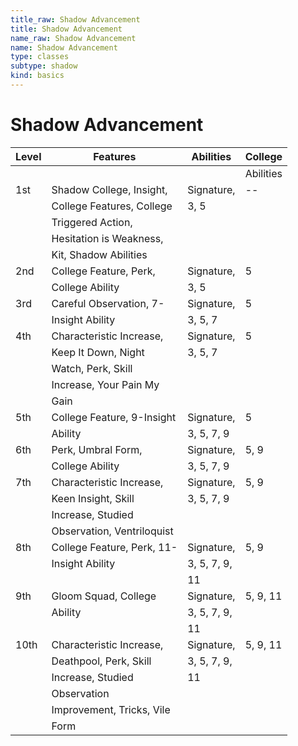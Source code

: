 ```yaml
---
title_raw: Shadow Advancement
title: Shadow Advancement
name_raw: Shadow Advancement
name: Shadow Advancement
type: classes
subtype: shadow
kind: basics
---
```


# Shadow Advancement

| Level | Features                   | Abilities   | College   |
| ----- | -------------------------- | ----------- | --------- |
|       |                            |             | Abilities |
| 1st   | Shadow College, Insight,   | Signature,  | --        |
|       | College Features, College  | 3, 5        |           |
|       | Triggered Action,          |             |           |
|       | Hesitation is Weakness,    |             |           |
|       | Kit, Shadow Abilities      |             |           |
| 2nd   | College Feature, Perk,     | Signature,  | 5         |
|       | College Ability            | 3, 5        |           |
| 3rd   | Careful Observation, 7-    | Signature,  | 5         |
|       | Insight Ability            | 3, 5, 7     |           |
| 4th   | Characteristic Increase,   | Signature,  | 5         |
|       | Keep It Down, Night        | 3, 5, 7     |           |
|       | Watch, Perk, Skill         |             |           |
|       | Increase, Your Pain My     |             |           |
|       | Gain                       |             |           |
| 5th   | College Feature, 9-Insight | Signature,  | 5         |
|       | Ability                    | 3, 5, 7, 9  |           |
| 6th   | Perk, Umbral Form,         | Signature,  | 5, 9      |
|       | College Ability            | 3, 5, 7, 9  |           |
| 7th   | Characteristic Increase,   | Signature,  | 5, 9      |
|       | Keen Insight, Skill        | 3, 5, 7, 9  |           |
|       | Increase, Studied          |             |           |
|       | Observation, Ventriloquist |             |           |
| 8th   | College Feature, Perk, 11- | Signature,  | 5, 9      |
|       | Insight Ability            | 3, 5, 7, 9, |           |
|       |                            | 11          |           |
| 9th   | Gloom Squad, College       | Signature,  | 5, 9, 11  |
|       | Ability                    | 3, 5, 7, 9, |           |
|       |                            | 11          |           |
| 10th  | Characteristic Increase,   | Signature,  | 5, 9, 11  |
|       | Deathpool, Perk, Skill     | 3, 5, 7, 9, |           |
|       | Increase, Studied          | 11          |           |
|       | Observation                |             |           |
|       | Improvement, Tricks, Vile  |             |           |
|       | Form                       |             |           |
